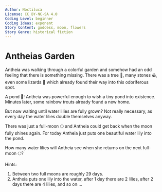 ```yaml
---
Author: Noctiluca
License: CC BY-NC-SA 4.0
Coding Level: beginner
Coding Ideas: exponent
Story Content: goddess, moon, flowers
Story Genre: historical fiction
---
```


# Antheias Garden

Antheia was walking through a colorful garden and somehow had an odd feeling
that there is something missing. There was a tree 🌳, many stones 🪨, even some
lizards 🦎 which already found their way into this odoriferous spot.

A pond 🌊! Antheia was powerful enough to wish a tiny pond into existence.
Minutes later, some rainbow trouts already found a new home.

But now waiting until water lilies are fully grown? Not really necessary, as
every day the water lilies double themselves anyway.

There was just a full-moon 🌕 and Antheia could get back when the moon fully
shines again. For today Antheia just puts one beautiful water lily into the pond.

How many water lilies will Antheia see when she returns on the next full-moon
🌕?

Hints:

1. Between two full moons are roughly 29 days.
2. Antheia puts one lily into the water, after 1 day there are 2 lilies, after 2 days there are 4 lilies, and so on ...

<div data-solution="536870912"></div>
